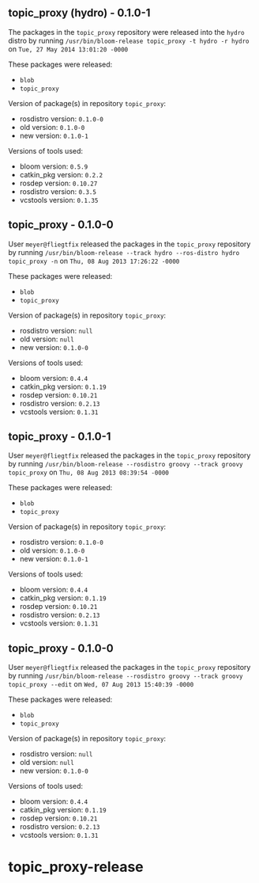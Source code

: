 ## topic_proxy (hydro) - 0.1.0-1

The packages in the `topic_proxy` repository were released into the `hydro` distro by running `/usr/bin/bloom-release topic_proxy -t hydro -r hydro` on `Tue, 27 May 2014 13:01:20 -0000`

These packages were released:
- `blob`
- `topic_proxy`

Version of package(s) in repository `topic_proxy`:
- rosdistro version: `0.1.0-0`
- old version: `0.1.0-0`
- new version: `0.1.0-1`

Versions of tools used:
- bloom version: `0.5.9`
- catkin_pkg version: `0.2.2`
- rosdep version: `0.10.27`
- rosdistro version: `0.3.5`
- vcstools version: `0.1.35`


## topic_proxy - 0.1.0-0

User `meyer@fliegtfix` released the packages in the `topic_proxy` repository by running `/usr/bin/bloom-release --track hydro --ros-distro hydro topic_proxy -n` on `Thu, 08 Aug 2013 17:26:22 -0000`

These packages were released:
- `blob`
- `topic_proxy`

Version of package(s) in repository `topic_proxy`:
- rosdistro version: `null`
- old version: `null`
- new version: `0.1.0-0`

Versions of tools used:
- bloom version: `0.4.4`
- catkin_pkg version: `0.1.19`
- rosdep version: `0.10.21`
- rosdistro version: `0.2.13`
- vcstools version: `0.1.31`


## topic_proxy - 0.1.0-1

User `meyer@fliegtfix` released the packages in the `topic_proxy` repository by running `/usr/bin/bloom-release --rosdistro groovy --track groovy topic_proxy` on `Thu, 08 Aug 2013 08:39:54 -0000`

These packages were released:
- `blob`
- `topic_proxy`

Version of package(s) in repository `topic_proxy`:
- rosdistro version: `0.1.0-0`
- old version: `0.1.0-0`
- new version: `0.1.0-1`

Versions of tools used:
- bloom version: `0.4.4`
- catkin_pkg version: `0.1.19`
- rosdep version: `0.10.21`
- rosdistro version: `0.2.13`
- vcstools version: `0.1.31`


## topic_proxy - 0.1.0-0

User `meyer@fliegtfix` released the packages in the `topic_proxy` repository by running `/usr/bin/bloom-release --rosdistro groovy --track groovy topic_proxy --edit` on `Wed, 07 Aug 2013 15:40:39 -0000`

These packages were released:
- `blob`
- `topic_proxy`

Version of package(s) in repository `topic_proxy`:
- rosdistro version: `null`
- old version: `null`
- new version: `0.1.0-0`

Versions of tools used:
- bloom version: `0.4.4`
- catkin_pkg version: `0.1.19`
- rosdep version: `0.10.21`
- rosdistro version: `0.2.13`
- vcstools version: `0.1.31`


topic_proxy-release
===================
